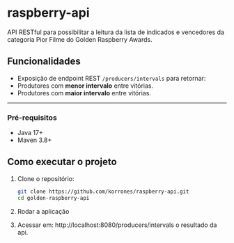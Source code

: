# raspberry-api
API RESTful para possibilitar a leitura da lista de indicados e vencedores da  categoria Pior Filme do Golden Raspberry Awards. 

## Funcionalidades

- Exposição de endpoint REST `/producers/intervals` para retornar:
- Produtores com **menor intervalo** entre vitórias.
- Produtores com **maior intervalo** entre vitórias.

---

###  Pré-requisitos

- Java 17+
- Maven 3.8+


##  Como executar o projeto
1. Clone o repositório:

   ```bash
   git clone https://github.com/korrones/raspberry-api.git
   cd golden-raspberry-api
2. Rodar a aplicação
3. Acessar em: http://localhost:8080/producers/intervals o resultado da api.
   




